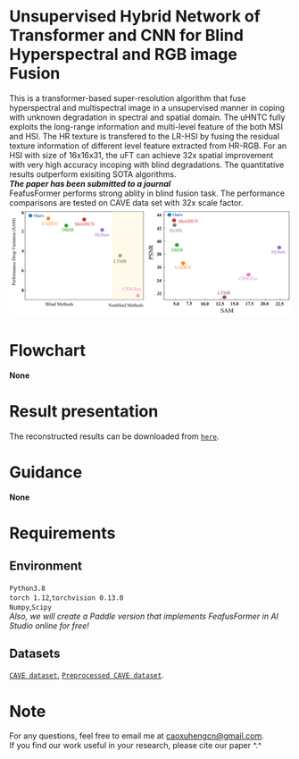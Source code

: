 # Unsupervised Hybrid Network of Transformer and CNN for Blind Hyperspectral and RGB image Fusion
This is a transformer-based super-resolution algorithm that fuse hyperspectral and multispectral image in a unsupervised manner in coping with unknown degradation in spectral and spatial domain. The uHNTC fully exploits the long-range information and multi-level feature of the both MSI and HSI. The HR texture is transfered to the LR-HSI by fusing the residual texture information of different level feature extracted from HR-RGB. For an HSI with size of 16x16x31, the uFT can achieve 32x spatial improvement with very high accuracy incoping with blind degradations. The quantitative results outperform exisiting SOTA algorithms.  
***The paper has been submitted to a journal***  
FeafusFormer performs strong ablity in blind fusion task. The performance comparisons are tested on CAVE data set  with 32x scale factor. 
![Introduce](https://github.com/Caoxuheng/imgs/blob/main/%E5%9B%BE%E7%89%8715.png)
# Flowchart
**None**
# Result presentation
The reconstructed results can be downloaded from [`here`](https://aistudio.baidu.com/aistudio/datasetdetail/173277).
# Guidance
**None**
# Requirements
## Environment
`Python3.8`  
`torch 1.12`,`torchvision 0.13.0`  
`Numpy`,`Scipy`  
*Also, we will create a Paddle version that implements FeafusFormer in AI Studio online for free!*
## Datasets
[`CAVE dataset`](https://www1.cs.columbia.edu/CAVE/databases/multispectral/), 
 [`Preprocessed CAVE dataset`](https://aistudio.baidu.com/aistudio/datasetdetail/147509).
# Note
For any questions, feel free to email me at caoxuhengcn@gmail.com.  
If you find our work useful in your research, please cite our paper ^.^
